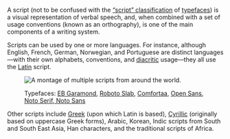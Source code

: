 A script (not to be confused with the [“script” classification](/glossary/script_typeface_style) of [typefaces](/glossary/typeface)) is a visual representation of verbal speech, and, when combined with a set of usage conventions (known as an orthography), is one of the main components of a writing system.

Scripts can be used by one or more languages. For instance, although English, French, German, Norwegian, and Portuguese are distinct languages—with their own alphabets, conventions, and [diacritic](/glossary/diacritic_accent_marks) usage—they all use the [Latin](/glossary/latin) script.

<figure>

![A montage of multiple scripts from around the world.](images/thumbnail.svg)

<figcaption>Typefaces: <a href="https://fonts.google.com/specimen/EB+Garamond">EB Garamond</a>, <a href="https://fonts.google.com/specimen/Roboto+Slab">Roboto Slab</a>, <a href="https://fonts.google.com/specimen/Comfortaa">Comfortaa</a>, <a href="https://fonts.google.com/specimen/Open+Sans">Open Sans</a>, <a href="https://fonts.google.com/noto/fonts">Noto Serif, Noto Sans</a></figcaption>

</figure>

Other scripts include [Greek](/glossary/greek_script) (upon which Latin is based), [Cyrillic](/glossary/cyrillic) (originally based on uppercase Greek forms), Arabic, Korean, Indic scripts from South and South East Asia, Han characters, and the traditional scripts of Africa.
